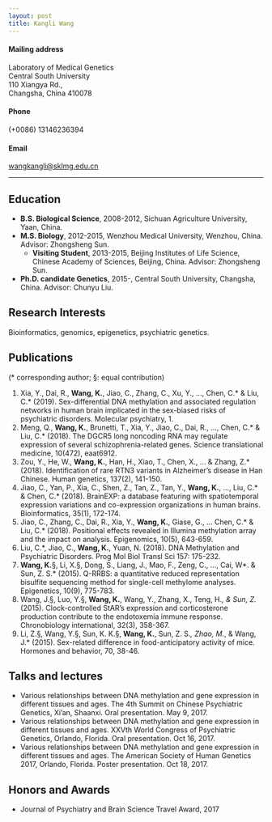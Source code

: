 ```yaml
---
layout: post
title: Kangli Wang
---
```


#### Mailing address	 
Laboratory of Medical Genetics  
Central South University  
110 Xiangya Rd.,  
Changsha, China 410078  
#### Phone  
(+0086) 13146236394	
#### Email  
wangkangli@sklmg.edu.cn 
***
## Education 
* **B.S. Biological Science**, 2008-2012, Sichuan Agriculture University, Yaan, China. 
* **M.S. Biology**, 2012-2015, Wenzhou Medical University, Wenzhou, China. Advisor: Zhongsheng Sun. 
	* **Visiting Student**, 2013-2015, Beijing Institutes of Life Science, Chinese Academy of Sciences, Beijing, China. Advisor: Zhongsheng Sun.
* **Ph.D. candidate Genetics**, 2015-, Central South University, Changsha, China. Advisor: Chunyu Liu.   
## Research Interests  
Bioinformatics, genomics, epigenetics, psychiatric genetics.  
## Publications  
(* corresponding author; §: equal contribution)    
1. Xia, Y., Dai, R., **Wang, K.**, Jiao, C., Zhang, C., Xu, Y., ..., Chen, C.* & Liu, C.* (2019). Sex-differential DNA methylation and associated regulation networks in human brain implicated in the sex-biased risks of psychiatric disorders. Molecular psychiatry, 1.  
2. Meng, Q., **Wang, K.**, Brunetti, T., Xia, Y., Jiao, C., Dai, R., ..., Chen, C.* & Liu, C.* (2018). The DGCR5 long noncoding RNA may regulate expression of several schizophrenia-related genes. Science translational medicine, 10(472), eaat6912.  
3. Zou, Y., He, W., **Wang, K.**, Han, H., Xiao, T., Chen, X., ... & Zhang, Z.* (2018). Identification of rare RTN3 variants in Alzheimer’s disease in Han Chinese. Human genetics, 137(2), 141-150.  
4. Jiao, C., Yan, P., Xia, C., Shen, Z., Tan, Z., Tan, Y., **Wang, K.**, ..., Liu, C.* & Chen, C.* (2018). BrainEXP: a database featuring with spatiotemporal expression variations and co-expression organizations in human brains. Bioinformatics, 35(1), 172-174.  
5. Jiao, C., Zhang, C., Dai, R., Xia, Y., **Wang, K.**, Giase, G., ... Chen, C.* & Liu, C.* (2018). Positional effects revealed in Illumina methylation array and the impact on analysis. Epigenomics, 10(5), 643-659.  
6. Liu, C.*, Jiao, C., **Wang, K.**, Yuan, N. (2018). DNA Methylation and Psychiatric Disorders. Prog Mol Biol Transl Sci 157: 175-232.  
7. **Wang, K.**§, Li, X.§, Dong, S., Liang, J., Mao, F., Zeng, C., ..., Cai, W*. & Sun, Z. S.* (2015). Q-RRBS: a quantitative reduced representation bisulfite sequencing method for single-cell methylome analyses. Epigenetics, 10(9), 775-783.
8. Wang, J.§, Luo, Y.§, **Wang, K.**, Wang, Y., Zhang, X., Teng, H.*, & Sun, Z.* (2015). Clock-controlled StAR’s expression and corticosterone production contribute to the endotoxemia immune response. Chronobiology international, 32(3), 358-367.
9. Li, Z.§, Wang, Y.§, Sun, K. K.§, **Wang, K.**, Sun, Z. S.*, Zhao, M.*, & Wang, J.* (2015). Sex-related difference in food-anticipatory activity of mice. Hormones and behavior, 70, 38-46.  
## Talks and lectures
* Various relationships between DNA methylation and gene expression in different tissues and ages. The 4th Summit on Chinese Psychiatric Genetics, Xi’an, Shaanxi. Oral presentation. May 9, 2017.
* Various relationships between DNA methylation and gene expression in different tissues and ages. XXVth World Congress of Psychiatric Genetics, Orlando, Florida. Oral presentation. Oct 16, 2017.
* Various relationships between DNA methylation and gene expression in different tissues and ages. The American Society of Human Genetics 2017, Orlando, Florida. Poster presentation. Oct 18, 2017.
## Honors and Awards
* Journal of Psychiatry and Brain Science Travel Award, 2017
